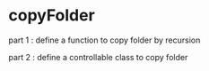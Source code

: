 # copyFolder
part 1 : define a function to copy folder by recursion 

part 2 : define a controllable class to copy folder 